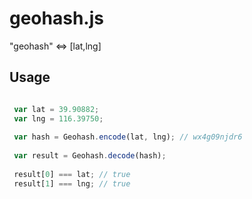 # geohash.js
"geohash" &lt;=> [lat,lng]

## Usage

```javascript

 var lat = 39.90882;
 var lng = 116.39750;
 
 var hash = Geohash.encode(lat, lng); // wx4g09njdr6
 
 var result = Geohash.decode(hash);
 
 result[0] === lat; // true
 result[1] === lng; // true
```
